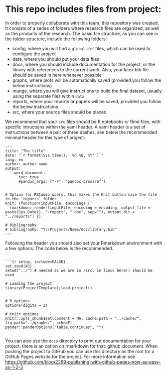 # This repo includes files from project:


In order to properly collaborate with this team, this repository was created. It consists of a series of folders where research files are organized, as well as the products of the research. The basic file structure, as you can see in the folder structure, include the following folders:

- config, where you will find a `global.dcf` files, which can be used to configure the project
- data, where you should put your data files
- docs, where you should include documentation for the project, or the library with references to the current work. Also, your latex bib file should be saved in here whenever possible
- graphs, where plots will be automatically saved (provided you follow the below instructions)
- munge, where you will give instructions to build the final dataset, usually using the separate files within `data`
- reports, where your reports or papers will be saved, provided you follow the below instructions
- src, where your source files should be placed


We recommend that your `src` files should be R notebooks or Rmd files, with specific intructions within the yaml header. A yaml header is a set of instructions between a pair of three dashes, see below the recommended minimal header for this type of project:


```
---
title: "The title"
date: "`r format(Sys.time(), '%d %B, %Y' )`"
lang: en
author: author name
output:
    word_document:
      toc: true
      #pandoc_args: ["-F", "pandoc-crossref"]


# Option for RStudio users, this makes the Knit button save the file in the `reports` folder
knit: (function(inputFile, encoding) {
  rmarkdown::render(inputFile, encoding = encoding, output_file = paste(Sys.Date(), "-report", ".doc", sep=""), output_dir = "../reports") }) 

# Bibliography
# bibliography: "Y:/Projects/Name/doc/library.bib"
---
```

Following the header you should also set your Rmarkdown environment with a few options. The code below is the recommended.


````

```{r setup, include=FALSE}
set.seed(42)
setwd("../") # needed as we are in /src, in linux here() should be used

# Loading the project
library(ProjectTemplate);load.project()


# R options
options(digits = 2)

# Knitr options
knitr::opts_chunk$set(comment = NA, cache.path = "../cache/", fig.path="../graphs/", echo=F)
pander::panderOptions("table.continues", "")
```

````


You can also use the `docs` directory to print out documentation for your project, there is an option on rmarkdown for that: github_document. When pushing the project to GitHub you can use this directory as the root for a
GitHub Pages website for the project. For more information see
https://github.com/blog/2289-publishing-with-github-pages-now-as-easy-as-1-2-3
